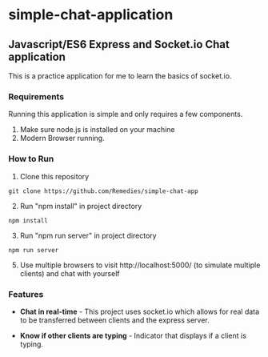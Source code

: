 
# simple-chat-application
## Javascript/ES6 Express and Socket.io Chat application

This is a practice application for me to learn the basics of socket.io. 

### Requirements
Running this application is simple and only requires a few components.

1. Make sure node.js is installed on your machine 
2. Modern Browser running.

### How to Run
1. Clone this repository
```git
git clone https://github.com/Remedies/simple-chat-app
```
2. Run "npm install" in project directory
```git
npm install
```
3. Run "npm run server" in project directory
```git
npm run server
```
5. Use multiple browsers to visit http://localhost:5000/ (to simulate multiple clients) and chat with yourself 

### Features
* **Chat in real-time** - This project uses socket.io which allows for real data to be transferred between clients and the express server.

* **Know if other clients are typing** - Indicator that displays if a client is typing.
